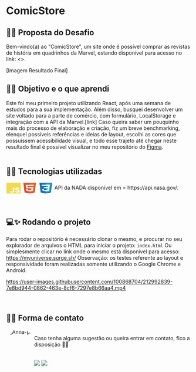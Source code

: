 # ComicStore

## 🚀✨ Proposta do Desafio
Bem-vindo(a) ao "ComicStore", um site onde é possível comprar as revistas de história em quadrinhos da Marvel, estando disponível para acesso no link: <>.

[Imagem Resultado Final]

## 🧠✨ Objetivo e o que aprendi
Este foi meu primeiro projeto utilizando React, após uma semana de estudos para a sua implementação. Além disso, busquei desenvolver um site voltado para a parte de comércio, com formulário, LocalStorage e integração com a API da Marvel.[link]
Caso queira saber um pouquinho mais do processo de elaboração e criação, fiz um breve benchmarking, elenquei possíveis referências e ideias de layout, escolhi as cores que possuíssem acessibilidade visual, e todo esse trajeto até chegar neste resultado final é possível visualizar no meu repositório do [Figma](link).<br><br>

## 🔧✨ Tecnologias utilizadas
<div style="display: inline_block">
  <img align="center" alt="Anna-Js" height="30" width="40" src="https://raw.githubusercontent.com/devicons/devicon/master/icons/javascript/javascript-plain.svg">
  <img align="center" alt="Anna-HTML" height="30" width="40" src="https://raw.githubusercontent.com/devicons/devicon/master/icons/html5/html5-original.svg">
  <img align="center" alt="Anna-CSS" height="30" width="40" src="https://raw.githubusercontent.com/devicons/devicon/master/icons/css3/css3-original.svg">
  API da NADA disponível em = https://api.nasa.gov/.
</div><br><br>

## 💻✨ Rodando o projeto
Para rodar o repositório é necessário clonar o mesmo, e procurar no seu explorador de arquivos o HTML para iniciar o projeto: `index.html`
Ou simplesmente clicar no link onde o mesmo está disponível para acesso: <https://myuniverse.surge.sh/>
Observação: os testes referente ao layout e responsividade foram realizadas somente utilizando o Google Chrome e Android.<br>

https://user-images.githubusercontent.com/100868704/212992839-7e8bd944-0862-463e-8cf6-7297e8b66aa4.mp4

<br>

## 🌺✨ Forma de contato
<div style="display: inline_block">
  <img align="left" alt="Anna-pic" height="150" style="border-radius:50px;" src="https://cdn.picrew.me/shareImg/org/202301/707090_N2E3YlxN.png"><br>
  Caso tenha alguma sugestão ou queira entrar em contato, fico a disposição 🥰💖
</div><br><br>
<div>
  <a href = "mailto:luizafistarol@gmail.com"><img src="https://img.shields.io/badge/Gmail-D14836?style=for-the-badge&logo=gmail&logoColor=white" target="_blank"></a>
  <a href="https://www.linkedin.com/in/anna-luiza-camargo-fistarol/" target="_blank"><img src="https://img.shields.io/badge/-LinkedIn-%230077B5?style=for-the-badge&logo=linkedin&logoColor=white" target="_blank"></a> 
</div>
